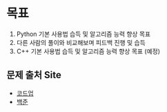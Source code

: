 # 목표
1. Python 기본 사용법 습득 및 알고리즘 능력 향상 목표
2. 다른 사람의 풀이와 비교해보며 피드백 진행 및 습득
3. C++ 기본 사용법 습득 및 알고리즘 능력 향상 목표 (예정)
## 문제 출처 Site

- [코드업](https://codeup.kr/index.php)
- [백준](https://www.acmicpc.net/)
